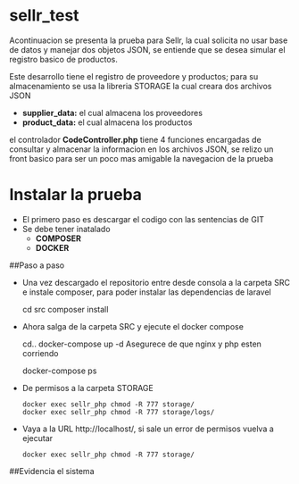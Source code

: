 # sellr_test
Acontinuacion se presenta la prueba para Sellr, la cual solicita no usar base de datos y manejar  dos objetos JSON, se entiende que se desea simular el registro basico de productos.

Este desarrollo tiene el registro de proveedore y productos; para su almacenamiento se usa la libreria STORAGE la cual creara dos archivos JSON

- **supplier_data:** el cual almacena los proveedores
- **product_data:** el cual almacena los productos

el controlador **CodeController.php** tiene 4 funciones encargadas de consultar y almacenar la informacion en los archivos JSON, se relizo un front basico para ser un poco mas amigable la navegacion de la prueba

# Instalar la prueba
- El primero paso es descargar el codigo con las sentencias de GIT
- Se debe tener inatalado 
  - **COMPOSER** 
  - **DOCKER**
  
##Paso a paso
- Una vez descargado el repositorio entre desde consola a la carpeta SRC e instale composer, para poder instalar las dependencias de laravel


    cd src
    composer install

- Ahora salga de la carpeta SRC y ejecute el docker compose      


    cd..
    docker-compose up -d
Asegurece de que  nginx y  php esten corriendo


    docker-compose ps
- De permisos a la carpeta STORAGE

      docker exec sellr_php chmod -R 777 storage/
      docker exec sellr_php chmod -R 777 storage/logs/
- Vaya a la URL http://localhost/, si sale un error de permisos vuelva a ejecutar

      docker exec sellr_php chmod -R 777 storage/
  
##Evidencia el sistema
